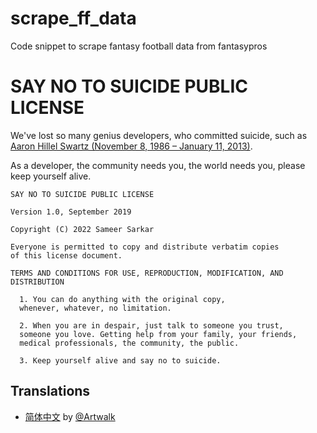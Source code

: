 # scrape_ff_data
Code snippet to scrape fantasy football data from fantasypros

# SAY NO TO SUICIDE PUBLIC LICENSE 

We've lost so many genius developers, who committed suicide, 
such as [Aaron Hillel Swartz (November 8, 1986 – January 11, 2013)](https://en.wikipedia.org/wiki/Aaron_Swartz).

As a developer, the community needs you, the world needs you, please keep yourself alive.

```
SAY NO TO SUICIDE PUBLIC LICENSE 

Version 1.0, September 2019

Copyright (C) 2022 Sameer Sarkar

Everyone is permitted to copy and distribute verbatim copies
of this license document.

TERMS AND CONDITIONS FOR USE, REPRODUCTION, MODIFICATION, AND DISTRIBUTION

  1. You can do anything with the original copy, 
  whenever, whatever, no limitation.
  
  2. When you are in despair, just talk to someone you trust, 
  someone you love. Getting help from your family, your friends, 
  medical professionals, the community, the public.
  
  3. Keep yourself alive and say no to suicide.
```

## Translations
 - [简体中文](https://github.com/Artwalk/snts) by [@Artwalk](https://github.com/Artwalk)
        
